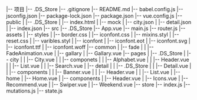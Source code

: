 |-- 项目
    |-- .DS_Store
    |-- .gitignore
    |-- README.md
    |-- babel.config.js
    |-- jsconfig.json
    |-- package-lock.json
    |-- package.json
    |-- vue.config.js
    |-- public
    |   |-- .DS_Store
    |   |-- index.html
    |   |-- mock
    |       |-- city.json
    |       |-- detail.json
    |       |-- index.json
    |-- src
        |-- .DS_Store
        |-- App.vue
        |-- main.js
        |-- router.js
        |-- assets
        |   |-- styles
        |       |-- border.css
        |       |-- iconfont.css
        |       |-- mixins.styl
        |       |-- reset.css
        |       |-- varibles.styl
        |       |-- iconfont
        |           |-- iconfont.eot
        |           |-- iconfont.svg
        |           |-- iconfont.ttf
        |           |-- iconfont.woff
        |-- common
        |   |-- fade
        |   |   |-- FadeAnimation.vue
        |   |-- gallary
        |       |-- Gallary.vue
        |-- pages
        |   |-- .DS_Store
        |   |-- city
        |   |   |-- City.vue
        |   |   |-- componets
        |   |       |-- Alphabet.vue
        |   |       |-- Header.vue
        |   |       |-- List.vue
        |   |       |-- Search.vue
        |   |-- detail
        |   |   |-- .DS_Store
        |   |   |-- Detail.vue
        |   |   |-- components
        |   |       |-- Banner.vue
        |   |       |-- Header.vue
        |   |       |-- List.vue
        |   |-- home
        |       |-- Home.vue
        |       |-- components
        |           |-- Header.vue
        |           |-- Icons.vue
        |           |-- Recommend.vue
        |           |-- Swiper.vue
        |           |-- Weekend.vue
        |-- store
            |-- index.js
            |-- mutations.js
            |-- state.js
